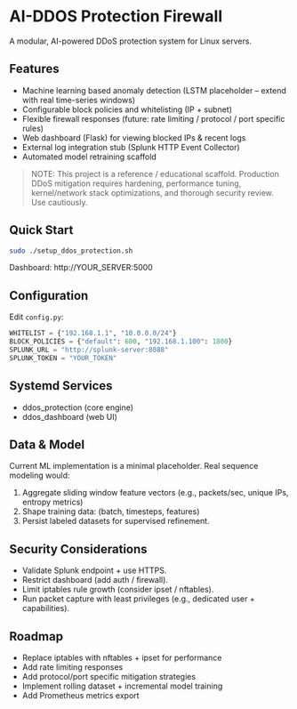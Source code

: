 # AI-DDOS Protection Firewall

A modular, AI-powered DDoS protection system for Linux servers.

## Features
- Machine learning based anomaly detection (LSTM placeholder – extend with real time-series windows)
- Configurable block policies and whitelisting (IP + subnet)
- Flexible firewall responses (future: rate limiting / protocol / port specific rules)
- Web dashboard (Flask) for viewing blocked IPs & recent logs
- External log integration stub (Splunk HTTP Event Collector)
- Automated model retraining scaffold

> NOTE: This project is a reference / educational scaffold. Production DDoS mitigation requires hardening, performance tuning, kernel/network stack optimizations, and thorough security review. Use cautiously.

## Quick Start
```bash
sudo ./setup_ddos_protection.sh
```
Dashboard: http://YOUR_SERVER:5000

## Configuration
Edit `config.py`:
```python
WHITELIST = {"192.168.1.1", "10.0.0.0/24"}
BLOCK_POLICIES = {"default": 600, "192.168.1.100": 1800}
SPLUNK_URL = "http://splunk-server:8088"
SPLUNK_TOKEN = "YOUR_TOKEN"
```

## Systemd Services
- ddos_protection (core engine)
- ddos_dashboard (web UI)

## Data & Model
Current ML implementation is a minimal placeholder. Real sequence modeling would:
1. Aggregate sliding window feature vectors (e.g., packets/sec, unique IPs, entropy metrics)
2. Shape training data: (batch, timesteps, features)
3. Persist labeled datasets for supervised refinement.

## Security Considerations
- Validate Splunk endpoint + use HTTPS.
- Restrict dashboard (add auth / firewall).
- Limit iptables rule growth (consider ipset / nftables).
- Run packet capture with least privileges (e.g., dedicated user + capabilities).

## Roadmap
- Replace iptables with nftables + ipset for performance
- Add rate limiting responses
- Add protocol/port specific mitigation strategies
- Implement rolling dataset + incremental model training
- Add Prometheus metrics export
